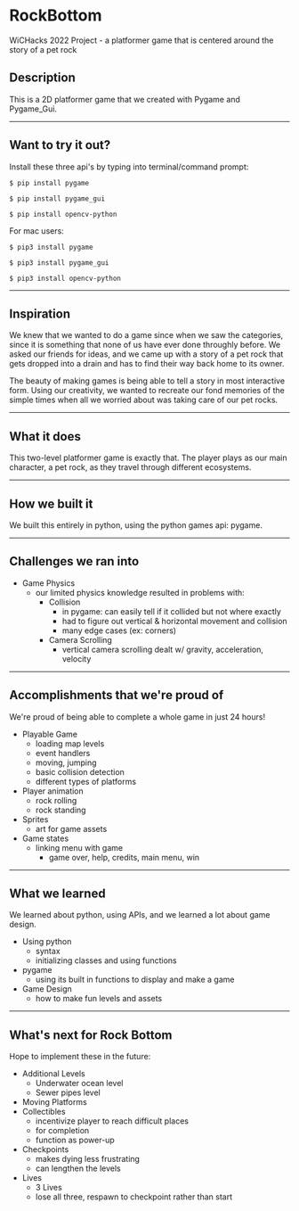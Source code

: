 # RockBottom
WiCHacks 2022 Project - a platformer game that is centered around the story of a pet rock

## Description
This is a 2D platformer game that we created with Pygame and Pygame_Gui.

--- 

## Want to try it out?
Install these three api's by typing into terminal/command prompt: 
```
$ pip install pygame
```
```
$ pip install pygame_gui
```
```
$ pip install opencv-python
```

For mac users:
```
$ pip3 install pygame
```
```
$ pip3 install pygame_gui
```
```
$ pip3 install opencv-python
```

---

## Inspiration
We knew that we wanted to do a game since when we saw the categories, since it is something that none of us have ever done throughly before. 
We asked our friends for ideas, and we came up with a story of a pet rock that gets dropped into a drain and has to find their way back home 
to its owner. 

The beauty of making games is being able to tell a story in most interactive form. Using our creativity, we wanted to recreate our fond memories 
of the simple times when all we worried about was taking care of our pet rocks.

--- 

## What it does
This two-level platformer game is exactly that. The player plays as our main character, a pet rock, as they travel through different ecosystems. 

--- 

## How we built it
We built this entirely in python, using the python games api: pygame.

--- 

## Challenges we ran into
- Game Physics
  - our limited physics knowledge resulted in problems with:
    - Collision
      - in pygame: can easily tell if it collided but not where exactly 
      - had to figure out vertical & horizontal movement and collision 
      - many edge cases (ex: corners)
    - Camera Scrolling 
      - vertical camera scrolling dealt w/ gravity, acceleration, velocity 

--- 

## Accomplishments that we're proud of
We're proud of being able to complete a whole game in just 24 hours!
- Playable Game
  - loading map levels
  - event handlers 
  - moving, jumping 
  - basic collision detection
  - different types of platforms
- Player animation 
  - rock rolling 
  - rock standing  
- Sprites 
  - art for game assets
- Game states
  - linking menu with game
    - game over, help, credits, main menu, win

--- 

## What we learned
We learned about python, using APIs, and we learned a lot about game design. 
- Using python 
  - syntax 
  - initializing classes and using functions
- pygame 
  - using its built in functions to display and make a game
- Game Design
  - how to make fun levels and assets 

--- 

## What's next for Rock Bottom
Hope to implement these in the future:
- Additional Levels
  - Underwater ocean level 
  - Sewer pipes level 
- Moving Platforms
- Collectibles
  - incentivize player to reach difficult places
  - for completion 
  - function as power-up
- Checkpoints 
  - makes dying less frustrating 
  - can lengthen the levels 
- Lives
  - 3 Lives 
  - lose all three, respawn to checkpoint rather than start


